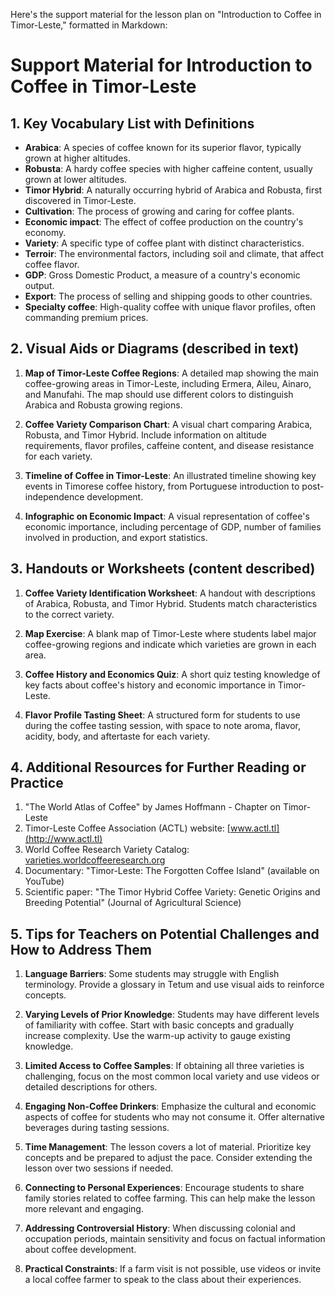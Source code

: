 Here's the support material for the lesson plan on "Introduction to Coffee in Timor-Leste," formatted in Markdown:

# Support Material for Introduction to Coffee in Timor-Leste

## 1. Key Vocabulary List with Definitions

- **Arabica**: A species of coffee known for its superior flavor, typically grown at higher altitudes.
- **Robusta**: A hardy coffee species with higher caffeine content, usually grown at lower altitudes.
- **Timor Hybrid**: A naturally occurring hybrid of Arabica and Robusta, first discovered in Timor-Leste.
- **Cultivation**: The process of growing and caring for coffee plants.
- **Economic impact**: The effect of coffee production on the country's economy.
- **Variety**: A specific type of coffee plant with distinct characteristics.
- **Terroir**: The environmental factors, including soil and climate, that affect coffee flavor.
- **GDP**: Gross Domestic Product, a measure of a country's economic output.
- **Export**: The process of selling and shipping goods to other countries.
- **Specialty coffee**: High-quality coffee with unique flavor profiles, often commanding premium prices.

## 2. Visual Aids or Diagrams (described in text)

1. **Map of Timor-Leste Coffee Regions**: A detailed map showing the main coffee-growing areas in Timor-Leste, including Ermera, Aileu, Ainaro, and Manufahi. The map should use different colors to distinguish Arabica and Robusta growing regions.

2. **Coffee Variety Comparison Chart**: A visual chart comparing Arabica, Robusta, and Timor Hybrid. Include information on altitude requirements, flavor profiles, caffeine content, and disease resistance for each variety.

3. **Timeline of Coffee in Timor-Leste**: An illustrated timeline showing key events in Timorese coffee history, from Portuguese introduction to post-independence development.

4. **Infographic on Economic Impact**: A visual representation of coffee's economic importance, including percentage of GDP, number of families involved in production, and export statistics.

## 3. Handouts or Worksheets (content described)

1. **Coffee Variety Identification Worksheet**: A handout with descriptions of Arabica, Robusta, and Timor Hybrid. Students match characteristics to the correct variety.

2. **Map Exercise**: A blank map of Timor-Leste where students label major coffee-growing regions and indicate which varieties are grown in each area.

3. **Coffee History and Economics Quiz**: A short quiz testing knowledge of key facts about coffee's history and economic importance in Timor-Leste.

4. **Flavor Profile Tasting Sheet**: A structured form for students to use during the coffee tasting session, with space to note aroma, flavor, acidity, body, and aftertaste for each variety.

## 4. Additional Resources for Further Reading or Practice

1. "The World Atlas of Coffee" by James Hoffmann - Chapter on Timor-Leste
2. Timor-Leste Coffee Association (ACTL) website: [www.actl.tl](http://www.actl.tl)
3. World Coffee Research Variety Catalog: [varieties.worldcoffeeresearch.org](https://varieties.worldcoffeeresearch.org)
4. Documentary: "Timor-Leste: The Forgotten Coffee Island" (available on YouTube)
5. Scientific paper: "The Timor Hybrid Coffee Variety: Genetic Origins and Breeding Potential" (Journal of Agricultural Science)

## 5. Tips for Teachers on Potential Challenges and How to Address Them

1. **Language Barriers**: Some students may struggle with English terminology. Provide a glossary in Tetum and use visual aids to reinforce concepts.

2. **Varying Levels of Prior Knowledge**: Students may have different levels of familiarity with coffee. Start with basic concepts and gradually increase complexity. Use the warm-up activity to gauge existing knowledge.

3. **Limited Access to Coffee Samples**: If obtaining all three varieties is challenging, focus on the most common local variety and use videos or detailed descriptions for others.

4. **Engaging Non-Coffee Drinkers**: Emphasize the cultural and economic aspects of coffee for students who may not consume it. Offer alternative beverages during tasting sessions.

5. **Time Management**: The lesson covers a lot of material. Prioritize key concepts and be prepared to adjust the pace. Consider extending the lesson over two sessions if needed.

6. **Connecting to Personal Experiences**: Encourage students to share family stories related to coffee farming. This can help make the lesson more relevant and engaging.

7. **Addressing Controversial History**: When discussing colonial and occupation periods, maintain sensitivity and focus on factual information about coffee development.

8. **Practical Constraints**: If a farm visit is not possible, use videos or invite a local coffee farmer to speak to the class about their experiences.